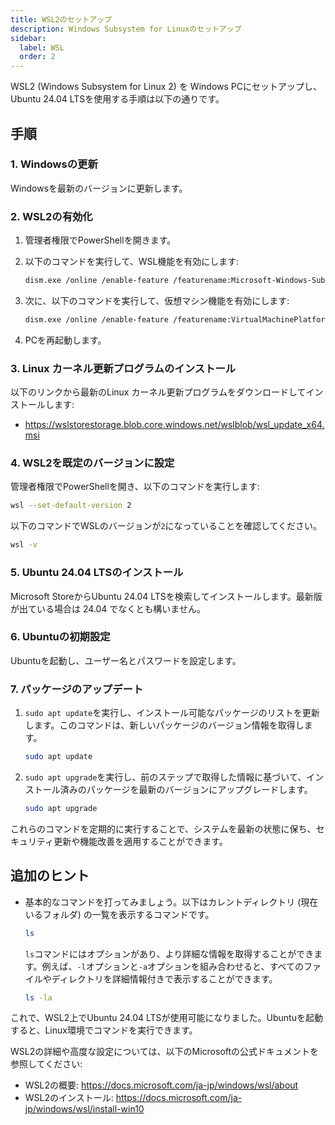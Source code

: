 ```yaml
---
title: WSL2のセットアップ
description: Windows Subsystem for Linuxのセットアップ
sidebar:
  label: WSL
  order: 2
---
```


WSL2 (Windows Subsystem for Linux 2) を Windows PCにセットアップし、Ubuntu 24.04 LTSを使用する手順は以下の通りです。

## 手順

### 1. Windowsの更新

Windowsを最新のバージョンに更新します。

### 2. WSL2の有効化

1. 管理者権限でPowerShellを開きます。
2. 以下のコマンドを実行して、WSL機能を有効にします:

    ```bash
    dism.exe /online /enable-feature /featurename:Microsoft-Windows-Subsystem-Linux /all /norestart
    ```

3. 次に、以下のコマンドを実行して、仮想マシン機能を有効にします:

     ```bash
     dism.exe /online /enable-feature /featurename:VirtualMachinePlatform /all /norestart
     ```

4. PCを再起動します。

### 3. Linux カーネル更新プログラムのインストール

以下のリンクから最新のLinux カーネル更新プログラムをダウンロードしてインストールします:  

- <https://wslstorestorage.blob.core.windows.net/wslblob/wsl_update_x64.msi>

### 4. WSL2を既定のバージョンに設定

管理者権限でPowerShellを開き、以下のコマンドを実行します:

```bash
wsl --set-default-version 2
```

以下のコマンドでWSLのバージョンが`2`になっていることを確認してください。

```bash
wsl -v
```

### 5. Ubuntu 24.04 LTSのインストール

Microsoft StoreからUbuntu 24.04 LTSを検索してインストールします。最新版が出ている場合は 24.04 でなくとも構いません。

### 6. Ubuntuの初期設定

Ubuntuを起動し、ユーザー名とパスワードを設定します。

### 7. パッケージのアップデート

1. `sudo apt update`を実行し、インストール可能なパッケージのリストを更新します。このコマンドは、新しいパッケージのバージョン情報を取得します。

    ```bash
    sudo apt update
    ```

2. `sudo apt upgrade`を実行し、前のステップで取得した情報に基づいて、インストール済みのパッケージを最新のバージョンにアップグレードします。

    ```bash
    sudo apt upgrade
    ```

これらのコマンドを定期的に実行することで、システムを最新の状態に保ち、セキュリティ更新や機能改善を適用することができます。

## 追加のヒント

- 基本的なコマンドを打ってみましょう。以下はカレントディレクトリ (現在いるフォルダ) の一覧を表示するコマンドです。

    ```bash
    ls
    ```

    `ls`コマンドにはオプションがあり、より詳細な情報を取得することができます。例えば、`-l`オプションと`-a`オプションを組み合わせると、すべてのファイルやディレクトリを詳細情報付きで表示することができます。

    ```bash
    ls -la
    ```

これで、WSL2上でUbuntu 24.04 LTSが使用可能になりました。Ubuntuを起動すると、Linux環境でコマンドを実行できます。

WSL2の詳細や高度な設定については、以下のMicrosoftの公式ドキュメントを参照してください:

- WSL2の概要: <https://docs.microsoft.com/ja-jp/windows/wsl/about>
- WSL2のインストール: <https://docs.microsoft.com/ja-jp/windows/wsl/install-win10>
